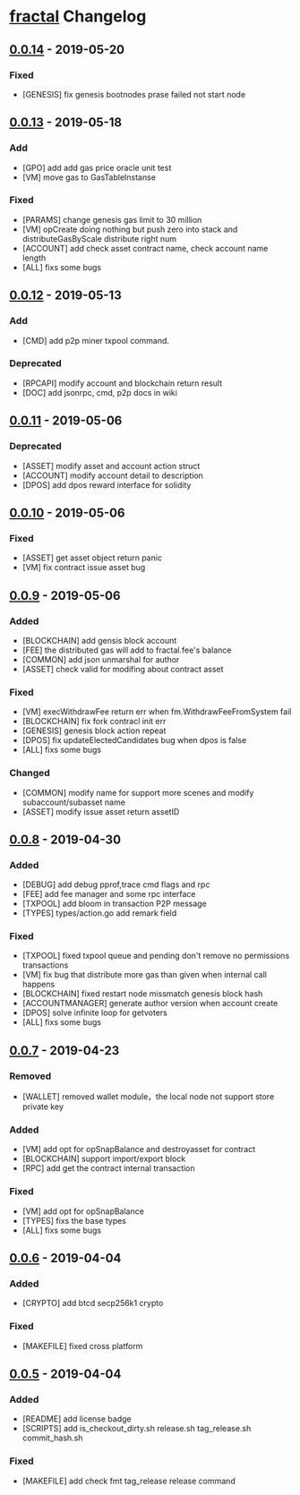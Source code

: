 # [fractal](https://github.com/fractalplatform/fractal) Changelog
## [0.0.14] - 2019-05-20
### Fixed
- [GENESIS] fix genesis bootnodes prase failed not start node


## [0.0.13] - 2019-05-18
### Add
- [GPO] add add gas price oracle unit test 
- [VM] move gas to GasTableInstanse
### Fixed
- [PARAMS] change genesis gas limit to 30 million 
- [VM] opCreate doing nothing but push zero into stack and distributeGasByScale distribute right num
- [ACCOUNT] add check asset contract name, check account name length 
- [ALL] fixs some bugs


## [0.0.12] - 2019-05-13
### Add
- [CMD] add p2p miner txpool command.
### Deprecated
- [RPCAPI] modify account and blockchain return result
- [DOC] add jsonrpc, cmd, p2p docs in wiki


## [0.0.11] - 2019-05-06
### Deprecated
- [ASSET] modify asset and account action struct
- [ACCOUNT] modify account detail to description
- [DPOS] add dpos reward interface for solidity


## [0.0.10] - 2019-05-06
### Fixed
- [ASSET] get asset object return panic
- [VM] fix contract issue asset bug


## [0.0.9] - 2019-05-06
### Added
- [BLOCKCHAIN] add gensis block account
- [FEE] the distributed gas will add to fractal.fee's balance
- [COMMON] add json unmarshal for author
- [ASSET] check valid for modifing about contract asset
### Fixed
- [VM] execWithdrawFee return err when fm.WithdrawFeeFromSystem fail
- [BLOCKCHAIN] fix fork contracl init err
- [GENESIS] genesis block action repeat
- [DPOS] fix updateElectedCandidates bug when dpos is false
- [ALL] fixs some bugs
### Changed
- [COMMON] modify name for support more scenes and modify subaccount/subasset name
- [ASSET] modify issue asset return assetID


## [0.0.8] - 2019-04-30
### Added
- [DEBUG] add debug pprof,trace cmd flags and rpc
- [FEE] add fee manager and some rpc interface
- [TXPOOL] add bloom in transaction P2P message
- [TYPES] types/action.go add remark field
### Fixed
- [TXPOOL] fixed txpool queue and pending don't remove no permissions transactions
- [VM] fix bug that distribute more gas than given when internal call happens
- [BLOCKCHAIN] fixed restart node missmatch genesis block hash
- [ACCOUNTMANAGER] generate author version when account create
- [DPOS] solve infinite loop for getvoters
- [ALL] fixs some bugs


## [0.0.7] - 2019-04-23
### Removed
- [WALLET] removed wallet module，the local node not support store private key
### Added
- [VM] add opt for opSnapBalance and destroyasset for contract
- [BLOCKCHAIN] support import/export block
- [RPC] add get the contract internal transaction
### Fixed
- [VM] add opt for opSnapBalance
- [TYPES] fixs the base types
- [ALL] fixs some bugs


## [0.0.6] - 2019-04-04
### Added
- [CRYPTO] add btcd secp256k1 crypto
### Fixed
- [MAKEFILE] fixed cross platform


## [0.0.5] - 2019-04-04
### Added
- [README] add license badge
- [SCRIPTS] add is_checkout_dirty.sh release.sh tag_release.sh commit_hash.sh
### Fixed
- [MAKEFILE] add check fmt tag_release release command


[0.0.14]: https://github.com/fractalplatform/fractal/compare/v0.0.13...v0.0.14
[0.0.13]: https://github.com/fractalplatform/fractal/compare/v0.0.12...v0.0.13
[0.0.12]: https://github.com/fractalplatform/fractal/compare/v0.0.11...v0.0.12
[0.0.11]: https://github.com/fractalplatform/fractal/compare/v0.0.10...v0.0.11
[0.0.10]: https://github.com/fractalplatform/fractal/compare/v0.0.9...v0.0.10
[0.0.9]: https://github.com/fractalplatform/fractal/compare/v0.0.8...v0.0.9
[0.0.8]: https://github.com/fractalplatform/fractal/compare/v0.0.7...v0.0.8
[0.0.7]: https://github.com/fractalplatform/fractal/compare/v0.0.6...v0.0.7
[0.0.6]: https://github.com/fractalplatform/fractal/compare/v0.0.5...v0.0.6
[0.0.5]: https://github.com/fractalplatform/fractal/commits/v0.0.5
